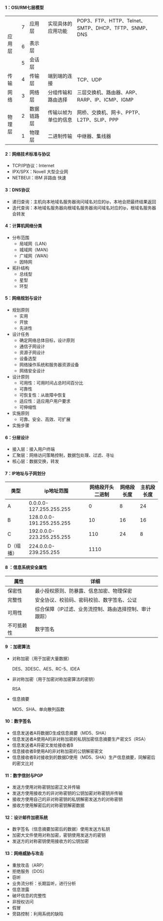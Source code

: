 #### 1：OSI/RM七层模型

<table>
	<tr >
		<td rowspan="3">应用层</td>
		<td>7</td>
	    <td>应用层</td>
	    <td>实现具体的应用功能</td>
		<td>POP3、FTP、HTTP、Telnet、SMTP、DHCP、TFTP、SNMP、DNS</td>	    
	</tr>
	<tr >
		<td>6</td>
	    <td>表示层</td>
	    <td></td>
		<td></td>	    
	</tr>
	<tr >
		<td>5</td>
	    <td>会话层</td>
	    <td></td>
		<td></td>	    
	</tr>    
	<tr >
		<td>传输</td>
		<td>4</td>
	    <td>传输层</td>
	    <td>端到端的连接</td>
		<td>TCP、UDP</td>	    
	</tr>    	
	<tr >
		<td>网络</td>
		<td>3</td>
	    <td>网络层</td>
	    <td>分组传输和路由选择</td>
		<td>三层交换机、路由器、ARP、RARP、IP、ICMP、IGMP</td>	    
	</tr>    	
	<tr >
		<td rowspan="2">物理层</td>
		<td>2</td>
	    <td>数据链路层</td>
	    <td>传输以帧为单位的信息</td>
		<td>网桥、交换机、网卡、PPTP、L2TP、SLIP、PPP</td>	    
	</tr>    	    
	<tr >
		<td>1</td>
	    <td>物理层</td>
	    <td>二进制传输</td>
		<td>中继器、集线器</td>
	</tr>    		
</table>


#### 2：网络技术标准与协议

+ TCP/IP协议：Internet
+ IPX/SPX：Novell 大型企业网
+ NETBEUI：IBM 非路由 快速



#### 3：DNS协议

+ 递归查询：主机向本地域名服务器询问域名对应的ip，本地会把最终结果返回
+ 迭代查询：本地域名服务器向根域名服务器询问域名对应的ip，根域名服务器会转发



#### 4：计算机网络分类

+ 分布范围
  + 局域网（LAN）
  + 城域网（MAN）
  + 广域网（WAN）
  + 因特网
+ 拓扑结构
  + 总线型
  + 星型
  + 环型



#### 5：网络规划与设计

+ 规划原则
  + 实用
  + 开放
  + 先进性
+ 设计任务
  + 确定网络总体目标，设计原则
  + 通信子网设计
  + 资源子网设计
  + 设备选型
  + 网络操作系统和服务器资源设备
  + 网络安全设计
+ 设计原则
  + 可用性：可用时间占总时间百分比
  + 可靠性
  + 可恢复性：从故障中恢复
  + 适应性：适应用户用户要求
  + 可伸缩性
+ 实施原则
  + 可靠、安全、高效、可扩展
+ 实施步骤



#### 6：分层设计

+ 接入层：接入用户终端
+ 汇聚层：网络访问策略控制，数据包处理、过滤、寻址
+ 核心层：数据交换，转发



#### 7：IP地址与子网划分

| 类型      | ip地址范围                | 网络段开头二进制 | 网络段长度 | 主机段长度 |
| --------- | ------------------------- | ---------------- | ---------- | ---------- |
| A         | 0.0.0.0-127.255.255.255   | 0                | 8          | 24         |
| B         | 128.0.0.0-191.255.255.255 | 10               | 16         | 16         |
| C         | 192.0.0.0-223.255.255.255 | 110              | 24         | 8          |
| D（组播） | 224.0.0.0-239.255.255     | 1110             |            |            |



#### 8 ：信息系统安全属性

| 属性       | 详细                                                   |
| ---------- | ------------------------------------------------------ |
| 保密性     | 最小授权原则、防暴露、信息加密、物理保密               |
| 完整性     | 安全协议、校验码、密码校验、数字签名、公证             |
| 可用性     | 综合保障（IP过滤、业务流控制、路由选择控制、审计跟踪） |
| 不可抵赖性 | 数字签名                                               |



#### 9 ：加密算法

+ 对称加密（用于加密大量数据）

  DES、3DESC、AES、RC-5、IDEA

+ 非对称加密（用于加密对称加密算法的密钥）

  RSA

+ 信息摘要

  MD5、SHA、单向散列函数

  

#### 10：数字签名

+ 信息发送者A将数据D生成信息摘要（MD5、SHA）
+ 信息发送者A使用A的非对称加密的私钥加密信息摘要生产密文S（RSA）
+ 信息发送者A将密文发给接收者B
+ 信息接收者B使用A的非对称加密的公钥解密密文
+ 信息接收者B对接收到的数据D使用（MD5、SHA）生产信息摘要，同解密后的密文比对



#### 11：数字信封与PGP

+ 发送方使用对称密钥加密正文并传输
+ 发送方使用接收方的非对称密钥的公钥加密对称密钥并传输
+ 接收方使用自己的非对称密钥的私钥解密发送方的对称密钥
+ 接收方使用解密后的对称密钥解密数据



#### 12：设计邮件加密系统

+ 数字签名（信息摘要加密后的数据）使用发送方私钥
+ 加密大文件使用对称加密，密钥使用发送方的密钥
+ 发送方的对称密钥使用接收方的公钥加密



#### 13：网络威胁与攻击

+ 重放攻击（ARP）
+ 拒绝服务（DOS）
+ 窃听
+ 业务流分析：长期监听，进行分析
+ 信息泄露
+ 破坏信息的完整性
+ 非授权访问
+ 假冒
+ 旁路控制：利用系统的缺陷

